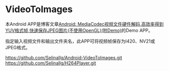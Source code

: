 # VideoToImages
本Android APP是博客文章[Android: MediaCodec视频文件硬件解码,高效率得到YUV格式帧,快速保存JPEG图片(不使用OpenGL)(附Demo)][blog]的Demo APP。

指定输入视频文件和输出文件夹名，此APP可将视频帧保存为I420、NV21或JPEG格式。

[blog]:http://www.polarxiong.com/archives/Android-MediaCodec%E8%A7%86%E9%A2%91%E6%96%87%E4%BB%B6%E7%A1%AC%E4%BB%B6%E8%A7%A3%E7%A0%81-%E9%AB%98%E6%95%88%E7%8E%87%E5%BE%97%E5%88%B0YUV%E6%A0%BC%E5%BC%8F%E5%B8%A7-%E5%BF%AB%E9%80%9F%E4%BF%9D%E5%AD%98JPEG%E5%9B%BE%E7%89%87-%E4%B8%8D%E4%BD%BF%E7%94%A8OpenGL.html


https://github.com/Selinallg/Android-VideoToImages.git
https://github.com/Selinallg/H264Player.git